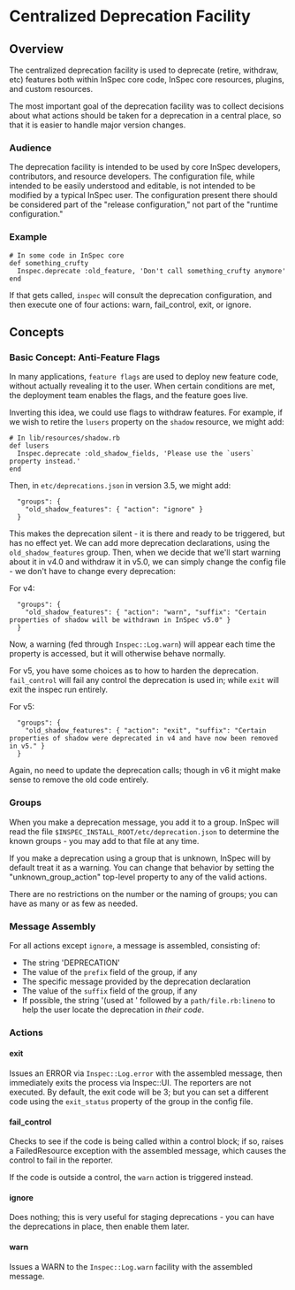 # Centralized Deprecation Facility

## Overview

The centralized deprecation facility is used to deprecate (retire, withdraw, etc) features both within InSpec core code, InSpec core resources, plugins, and custom resources.

The most important goal of the deprecation facility was to collect decisions about what actions should be taken for a deprecation in a central place, so that it is easier to handle major version changes.

### Audience

The deprecation facility is intended to be used by core InSpec developers, contributors, and resource developers. The configuration file, while intended to be easily understood and editable, is not intended to be modified by a typical InSpec user. The configuration present there should be considered part of the "release configuration," not part of the "runtime configuration."

### Example

```
# In some code in InSpec core
def something_crufty
  Inspec.deprecate :old_feature, 'Don't call something_crufty anymore'
end
```

If that gets called, `inspec` will consult the deprecation configuration, and then execute one of four actions: warn, fail_control, exit, or ignore.

## Concepts

### Basic Concept: Anti-Feature Flags

In many applications, `feature flags` are used to deploy new feature code, without actually revealing it to the user.  When certain conditions are met, the deployment team enables the flags, and the feature goes live.

Inverting this idea, we could use flags to withdraw features. For example, if we wish to retire the `lusers` property on the `shadow` resource, we might add:

```
# In lib/resources/shadow.rb
def lusers
  Inspec.deprecate :old_shadow_fields, 'Please use the `users` property instead.'
end
```

Then, in `etc/deprecations.json` in version 3.5, we might add:
```
  "groups": {
    "old_shadow_features": { "action": "ignore" }
  }
```

This makes the deprecation silent - it is there and ready to be triggered, but has no effect yet.  We can add more deprecation declarations, using the `old_shadow_features` group.  Then, when we decide that we'll start warning about it in v4.0 and withdraw it in v5.0, we can simply change the config file - we don't have to change every deprecation:

For v4:
```
  "groups": {
    "old_shadow_features": { "action": "warn", "suffix": "Certain properties of shadow will be withdrawn in InSpec v5.0" }
  }
```

Now, a warning (fed through `Inspec::Log.warn`) will appear each time the property is accessed, but it will otherwise behave normally.

For v5, you have some choices as to how to harden the deprecation.  `fail_control` will fail any control the deprecation is used in; while `exit` will exit the inspec run entirely.

For v5:
```
  "groups": {
    "old_shadow_features": { "action": "exit", "suffix": "Certain properties of shadow were deprecated in v4 and have now been removed in v5." }
  }
```

Again, no need to update the deprecation calls; though in v6 it might make sense to remove the old code entirely.

### Groups

When you make a deprecation message, you add it to a group. InSpec will read the file `$INSPEC_INSTALL_ROOT/etc/deprecation.json` to determine the known groups - you may add to that file at any time.

If you make a deprecation using a group that is unknown, InSpec will by default treat it as a warning.  You can change that behavior by setting the "unknown_group_action" top-level property to any of the valid actions.

There are no restrictions on the number or the naming of groups; you can have as many or as few as needed.

### Message Assembly

For all actions except `ignore`, a message is assembled, consisting of:

 * The string 'DEPRECATION'
 * The value of the `prefix` field of the group, if any
 * The specific message provided by the deprecation declaration
 * The value of the `suffix` field of the group, if any
 * If possible, the string '(used at ' followed by a `path/file.rb:lineno` to help the user locate the deprecation in *their code*.

### Actions

#### exit

Issues an ERROR via `Inspec::Log.error` with the assembled message, then immediately exits the process via Inspec::UI. The reporters are not executed.  By default, the exit code will be 3; but you can set a different code using the `exit_status` property of the group in the config file.

#### fail_control

Checks to see if the code is being called within a control block; if so, raises a FailedResource exception with the assembled message, which causes the control to fail in the reporter.

If the code is outside a control, the `warn` action is triggered instead.

#### ignore

Does nothing; this is very useful for staging deprecations - you can have the deprecations in place, then enable them later.

#### warn

Issues a WARN to the `Inspec::Log.warn` facility with the assembled message.
